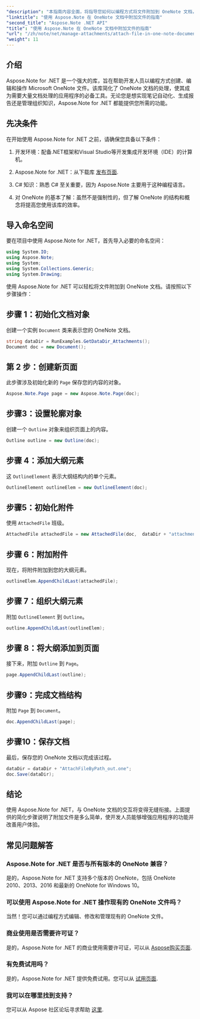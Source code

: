 ```yaml
---
"description": "本指南内容全面，将指导您如何以编程方式将文件附加到 OneNote 文档，从而提升您的笔记记录和文档管理能力。指南包含清晰的分步说明和实用的常见问题解答。"
"linktitle": "使用 Aspose.Note 在 OneNote 文档中附加文件的指南"
"second_title": "Aspose.Note .NET API"
"title": "使用 Aspose.Note 在 OneNote 文档中附加文件的指南"
"url": "/zh/note/net/manage-attachments/attach-file-in-one-note-documents/"
"weight": 11
---
```


## 介绍

Aspose.Note for .NET 是一个强大的库，旨在帮助开发人员以编程方式创建、编辑和操作 Microsoft OneNote 文件。该库简化了 OneNote 文档的处理，使其成为需要大量文档处理的应用程序的必备工具。无论您是想实现笔记自动化、生成报告还是管理组织知识，Aspose.Note for .NET 都能提供您所需的功能。

## 先决条件

在开始使用 Aspose.Note for .NET 之前，请确保您具备以下条件：

1. 开发环境：配备.NET框架和Visual Studio等开发集成开发环境（IDE）的计算机。
  
2. Aspose.Note for .NET：从下载库 [发布页面](https://releases。aspose.com/note/net/).

3. C# 知识：熟悉 C# 至关重要，因为 Aspose.Note 主要用于这种编程语言。

4. 对 OneNote 的基本了解：虽然不是强制性的，但了解 OneNote 的结构和概念将提高您使用该库的效率。

## 导入命名空间

要在项目中使用 Aspose.Note for .NET，首先导入必要的命名空间：

```csharp
using System.IO;
using Aspose.Note;
using System;
using System.Collections.Generic;
using System.Drawing;
```

使用 Aspose.Note for .NET 可以轻松将文件附加到 OneNote 文档。请按照以下步骤操作：

## 步骤 1：初始化文档对象

创建一个实例 `Document` 类来表示您的 OneNote 文档。

```csharp
string dataDir = RunExamples.GetDataDir_Attachments();
Document doc = new Document();
```

## 第 2 步：创建新页面

此步骤涉及初始化新的 `Page` 保存您的内容的对象。

```csharp
Aspose.Note.Page page = new Aspose.Note.Page(doc);
```

## 步骤3：设置轮廓对象

创建一个 `Outline` 对象来组织页面上的内容。

```csharp
Outline outline = new Outline(doc);
```

## 步骤 4：添加大纲元素

这 `OutlineElement` 表示大纲结构内的单个元素。

```csharp
OutlineElement outlineElem = new OutlineElement(doc);
```

## 步骤5：初始化附件

使用 `AttachedFile` 班级。

```csharp
AttachedFile attachedFile = new AttachedFile(doc,  dataDir + "attachment.txt");
```

## 步骤 6：附加附件

现在，将附件附加到您的大纲元素。

```csharp
outlineElem.AppendChildLast(attachedFile);
```

## 步骤 7：组织大纲元素

附加 `OutlineElement` 到 `Outline`。

```csharp
outline.AppendChildLast(outlineElem);
```

## 步骤 8：将大纲添加到页面

接下来，附加 `Outline` 到 `Page`。

```csharp
page.AppendChildLast(outline);
```

## 步骤9：完成文档结构

附加 `Page` 到 `Document`。

```csharp
doc.AppendChildLast(page);
```

## 步骤10：保存文档

最后，保存您的 OneNote 文档以完成该过程。

```csharp
dataDir = dataDir + "AttachFileByPath_out.one";
doc.Save(dataDir);
```

## 结论

使用 Aspose.Note for .NET，与 OneNote 文档的交互将变得无缝衔接。上面提供的简化步骤说明了附加文件是多么简单，使开发人员能够增强应用程序的功能并改善用户体验。

## 常见问题解答

### Aspose.Note for .NET 是否与所有版本的 OneNote 兼容？

是的，Aspose.Note for .NET 支持多个版本的 OneNote，包括 OneNote 2010、2013、2016 和最新的 OneNote for Windows 10。

### 可以使用 Aspose.Note for .NET 操作现有的 OneNote 文件吗？

当然！您可以通过编程方式编辑、修改和管理现有的 OneNote 文件。

### 商业使用是否需要许可证？

是的，Aspose.Note for .NET 的商业使用需要许可证，可以从 [Aspose购买页面](https://purchase。conholdate.com/buy).

### 有免费试用吗？

是的，Aspose.Note for .NET 提供免费试用。您可以从 [试用页面](https://releases。aspose.com/).

### 我可以在哪里找到支持？

您可以从 Aspose 社区论坛寻求帮助 [这里](https://forum。aspose.com/c/note/28).